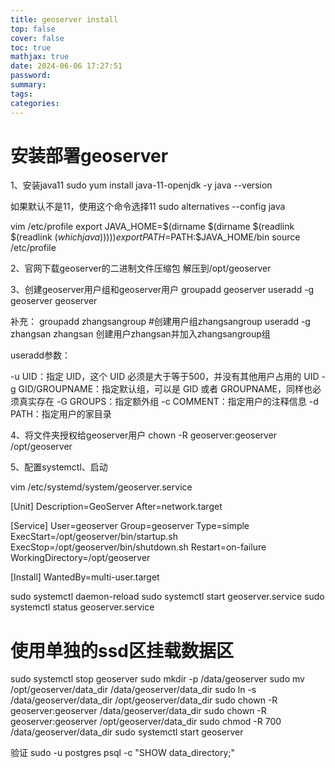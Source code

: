 ```yaml
---
title: geoserver install
top: false
cover: false
toc: true
mathjax: true
date: 2024-06-06 17:27:51
password:
summary:
tags:
categories:
---
```

# 安装部署geoserver
1、安装java11
sudo yum install java-11-openjdk -y
java --version

如果默认不是11，使用这个命令选择11
sudo alternatives --config java

vim /etc/profile
export JAVA_HOME=$(dirname $(dirname $(readlink $(readlink $(which java)))))
export PATH=$PATH:$JAVA_HOME/bin
source /etc/profile

2、官网下载geoserver的二进制文件压缩包
解压到/opt/geoserver

3、创建geoserver用户组和geoserver用户
groupadd geoserver
useradd -g geoserver geoserver

补充：
groupadd zhangsangroup   #创建用户组zhangsangroup
useradd -g zhangsan zhangsan  创建用户zhangsan并加入zhangsangroup组

useradd参数：

-u UID：指定 UID，这个 UID 必须是大于等于500，并没有其他用户占用的 UID
-g GID/GROUPNAME：指定默认组，可以是 GID 或者 GROUPNAME，同样也必须真实存在
-G GROUPS：指定额外组
-c COMMENT：指定用户的注释信息
-d PATH：指定用户的家目录

4、将文件夹授权给geoserver用户
chown -R geoserver:geoserver /opt/geoserver

5、配置systemctl、启动

vim /etc/systemd/system/geoserver.service

[Unit]
Description=GeoServer
After=network.target

[Service]
User=geoserver
Group=geoserver
Type=simple
ExecStart=/opt/geoserver/bin/startup.sh
ExecStop=/opt/geoserver/bin/shutdown.sh
Restart=on-failure
WorkingDirectory=/opt/geoserver

[Install]
WantedBy=multi-user.target


sudo systemctl daemon-reload
sudo systemctl start geoserver.service
sudo systemctl status geoserver.service


# 使用单独的ssd区挂载数据区
sudo systemctl stop geoserver
sudo mkdir -p /data/geoserver
sudo mv /opt/geoserver/data_dir /data/geoserver/data_dir
sudo ln -s /data/geoserver/data_dir /opt/geoserver/data_dir
sudo chown -R geoserver:geoserver /data/geoserver/data_dir
sudo chown -R geoserver:geoserver /opt/geoserver/data_dir
sudo chmod -R 700 /data/geoserver/data_dir
sudo systemctl start geoserver

验证
sudo -u postgres psql -c "SHOW data_directory;"
